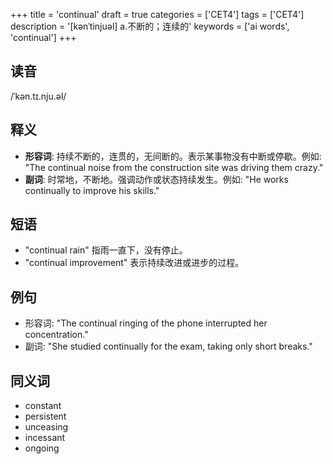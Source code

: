 +++
title = 'continual'
draft = true
categories = ['CET4']
tags = ['CET4']
description = '[kənˈtinjuəl] a.不断的；连续的'
keywords = ['ai words', 'continual']
+++

## 读音
/ˈkən.tɪ.nju.əl/

## 释义
- **形容词**: 持续不断的，连贯的，无间断的。表示某事物没有中断或停歇。例如: "The continual noise from the construction site was driving them crazy."
- **副词**: 时常地，不断地。强调动作或状态持续发生。例如: "He works continually to improve his skills."

## 短语
- "continual rain" 指雨一直下，没有停止。
- "continual improvement" 表示持续改进或进步的过程。

## 例句
- 形容词: "The continual ringing of the phone interrupted her concentration."
- 副词: "She studied continually for the exam, taking only short breaks."

## 同义词
- constant
- persistent
- unceasing
- incessant
- ongoing
